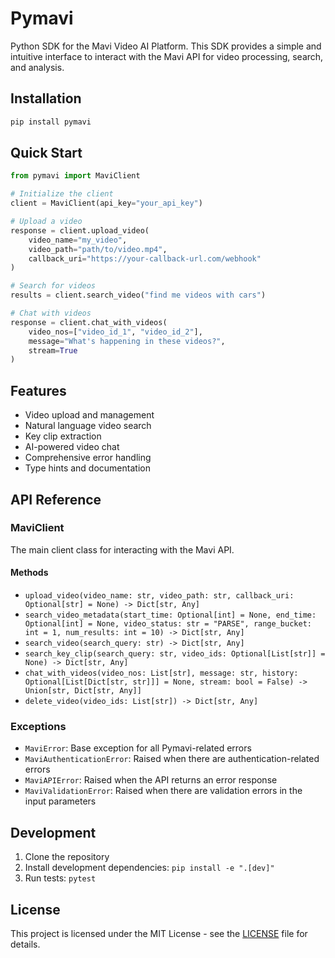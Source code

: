 # Pymavi

Python SDK for the Mavi Video AI Platform. This SDK provides a simple and intuitive interface to interact with the Mavi API for video processing, search, and analysis.

## Installation

```bash
pip install pymavi
```

## Quick Start

```python
from pymavi import MaviClient

# Initialize the client
client = MaviClient(api_key="your_api_key")

# Upload a video
response = client.upload_video(
    video_name="my_video",
    video_path="path/to/video.mp4",
    callback_uri="https://your-callback-url.com/webhook"
)

# Search for videos
results = client.search_video("find me videos with cars")

# Chat with videos
response = client.chat_with_videos(
    video_nos=["video_id_1", "video_id_2"],
    message="What's happening in these videos?",
    stream=True
)
```

## Features

- Video upload and management
- Natural language video search
- Key clip extraction
- AI-powered video chat
- Comprehensive error handling
- Type hints and documentation

## API Reference

### MaviClient

The main client class for interacting with the Mavi API.

#### Methods

- `upload_video(video_name: str, video_path: str, callback_uri: Optional[str] = None) -> Dict[str, Any]`
- `search_video_metadata(start_time: Optional[int] = None, end_time: Optional[int] = None, video_status: str = "PARSE", range_bucket: int = 1, num_results: int = 10) -> Dict[str, Any]`
- `search_video(search_query: str) -> Dict[str, Any]`
- `search_key_clip(search_query: str, video_ids: Optional[List[str]] = None) -> Dict[str, Any]`
- `chat_with_videos(video_nos: List[str], message: str, history: Optional[List[Dict[str, str]]] = None, stream: bool = False) -> Union[str, Dict[str, Any]]`
- `delete_video(video_ids: List[str]) -> Dict[str, Any]`

### Exceptions

- `MaviError`: Base exception for all Pymavi-related errors
- `MaviAuthenticationError`: Raised when there are authentication-related errors
- `MaviAPIError`: Raised when the API returns an error response
- `MaviValidationError`: Raised when there are validation errors in the input parameters

## Development

1. Clone the repository
2. Install development dependencies: `pip install -e ".[dev]"`
3. Run tests: `pytest`

## License

This project is licensed under the MIT License - see the [LICENSE](LICENSE) file for details.
